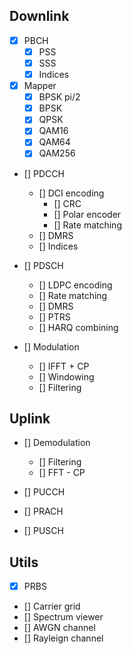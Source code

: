 ## Downlink

- [x] PBCH
    - [x] PSS
    - [x] SSS
    - [x] Indices

- [x] Mapper
    - [x] BPSK pi/2
    - [x] BPSK
    - [x] QPSK
    - [x] QAM16
    - [x] QAM64
    - [x] QAM256

- [] PDCCH
    - [] DCI encoding
        - [] CRC
        - [] Polar encoder
        - [] Rate matching
    - [] DMRS
    - [] Indices

- [] PDSCH
    - [] LDPC encoding
    - [] Rate matching
    - [] DMRS
    - [] PTRS
    - [] HARQ combining

- [] Modulation
    - [] IFFT + CP
    - [] Windowing
    - [] Filtering


## Uplink

- [] Demodulation
    - [] Filtering
    - [] FFT - CP

- [] PUCCH

- [] PRACH

- [] PUSCH


## Utils
- [x] PRBS
- [] Carrier grid
- [] Spectrum viewer
- [] AWGN channel
- [] Rayleign channel